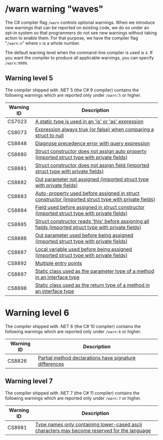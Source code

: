 ﻿# /warn warning "waves"

The C# compiler flag `/warn` controls optional warnings.
When we introduce new warnings that can be reported on existing code,
we do so under an opt-in system so that programmers do not see new warnings
without taking action to enable them.
For that purpose, we have the compiler flag "`/warn:n`"
where `n` is a whole number.

The default warning level when the command-line compiler is used is `4`. If you want the compiler to produce all applicable warnings, you can specify `/warn:9999`.

## Warning level 5

The compiler shipped with .NET 5 (the C# 9 compiler) contains the following warnings which are reported only under `/warn:5` or higher.

| Warning ID | Description |
|------------|-------------|
| CS7023 | [A static type is used in an 'is' or 'as' expression](https://github.com/dotnet/roslyn/issues/30198) |
| CS8073 | [Expression always true (or false) when comparing a struct to null](https://github.com/dotnet/roslyn/issues/45744) |
| CS8848 | [Diagnose precedence error with query expression](https://github.com/dotnet/roslyn/issues/30231) |
| CS8880 | [Struct constructor does not assign auto property (imported struct type with private fields)](https://github.com/dotnet/roslyn/issues/30194) |
| CS8881 | [Struct constructor does not assign field (imported struct type with private fields)](https://github.com/dotnet/roslyn/issues/30194) |
| CS8882 | [Out parameter not assigned (imported struct type with private fields)](https://github.com/dotnet/roslyn/issues/30194) |
| CS8883 | [Auto-property used before assigned in struct constructor (imported struct type with private fields)](https://github.com/dotnet/roslyn/issues/30194) |
| CS8884 | [Field used before assigned in struct constructor (imported struct type with private fields)](https://github.com/dotnet/roslyn/issues/30194) |
| CS8885 | [Struct constructor reads 'this' before assigning all fields (imported struct type with private fields)](https://github.com/dotnet/roslyn/issues/30194) |
| CS8886 | [Out parameter used before being assigned (imported struct type with private fields)](https://github.com/dotnet/roslyn/issues/30194) |
| CS8887 | [Local variable used before being assigned (imported struct type with private fields)](https://github.com/dotnet/roslyn/issues/30194) |
| CS8892 | [Multiple entry points](https://github.com/dotnet/roslyn/issues/46831) |
| CS8897 | [Static class used as the parameter type of a method in an interface type](https://github.com/dotnet/roslyn/issues/38256) |
| CS8898 | [Static class used as the return type of a method in an interface type](https://github.com/dotnet/roslyn/issues/38256) |

# Warning level 6

The compiler shipped with .NET 6 (the C# 10 compiler) contains the following warnings which are reported only under `/warn:6` or higher.

| Warning ID | Description |
|------------|-------------|
| CS8826 | [Partial method declarations have signature differences](https://github.com/dotnet/roslyn/issues/47838) |

## Warning level 7

The compiler shipped with .NET 7 (the C# 11 compiler) contains the following warnings which are reported only under `/warn:7` or higher.

| Warning ID | Description |
|------------|-------------|
| CS8981 | [Type names only containing lower-cased ascii characters may become reserved for the language](https://github.com/dotnet/roslyn/issues/56653) |
